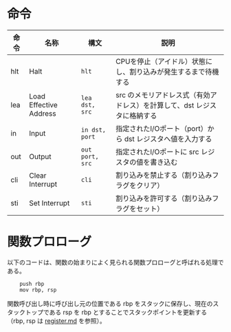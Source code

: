# 命令

| 命令 | 名称 | 構文 | 説明 |
|------|------|------|------|
| hlt | Halt                  | `hlt`          | CPUを停止（アイドル）状態にし、割り込みが発生するまで待機する |
| lea | Load Effective Address | `lea dst, src` | src のメモリアドレス式（有効アドレス）を計算して、dst レジスタに格納する |
| in  | Input                 | `in dst, port` | 指定されたI/Oポート（port）から dst レジスタへ値を入力する |
| out | Output                | `out port, src`| 指定されたI/Oポートに src レジスタの値を書き込む |
| cli | Clear Interrupt       | `cli`          | 割り込みを禁止する（割り込みフラグをクリア）|
| sti | Set Interrupt         | `sti`          | 割り込みを許可する（割り込みフラグをセット）|

# 関数プロローグ

以下のコードは、関数の始まりによく見られる関数プロローグと呼ばれる処理である。

```assembly
    push rbp
    mov rbp, rsp
```

関数呼び出し時に呼び出し元の位置である rbp をスタックに保存し、現在のスタックトップである rsp を rbp とすることでスタックポイントを更新する（rbp, rsp は [register.md](./register.md) を参照）。

